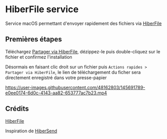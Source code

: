 # HiberFile service
Service macOS permettant d'envoyer rapidement des fichiers via [HiberFile](https://hiberfile.com)

## Premières étapes
Téléchargez [Partager via HiberFile](https://github.com/dorian-eydoux/HiberFile-service/releases/download/1.0.3/Partager-via-HiberFile.workflow.zip), dézippez-le puis double-cliquez sur le fichier et confirmez l'installation

Désormais en faisant clic droit sur un fichier puis `Actions rapides > Partager via HiberFile`, le lien de téléchargement du ficher sera directement enregistré dans votre presse-papier

https://user-images.githubusercontent.com/48162803/145691789-e0ee0174-6d0c-4143-aa82-653777ac7b23.mp4
<!-- Les gifs c'est pas fou niveau taille -->

## Crédits
[HiberFile](https://hiberfile.com)

Inspiration de [HiberSend](https://github.com/DylanAkp/HiberSend)
